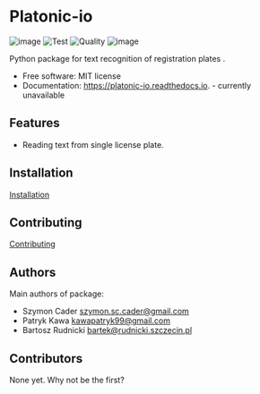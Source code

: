 # Platonic-io

![image](https://img.shields.io/pypi/v/platonic-io.svg%0A%20%20%20%20%20:target:%20https://pypi.python.org/pypi/platonic-io)
![Test](https://github.com/nekeal/platonic-io/workflows/Test/badge.svg?branch=PLC-1_setup_project&event=push)
![Quality](https://github.com/nekeal/platonic-io/workflows/Quality/badge.svg?branch=PLC-1_setup_project)
![image](https://readthedocs.org/projects/platonic-io/badge/?version=latest%0A%20%20%20%20%20:target:%20https://platonic-io.readthedocs.io/en/latest/?badge=latest%0A%20%20%20%20%20:alt:%20Documentation%20Status)

Python package for text recognition of registration plates .

-   Free software: MIT license
-   Documentation: <https://platonic-io.readthedocs.io>. - currently unavailable

## Features

- Reading text from single license plate.

## Installation
[Installation](docs/installation.md)

## Contributing
[Contributing](CONTRIBUTING.md)

## Authors

Main authors of package:
* Szymon Cader <szymon.sc.cader@gmail.com>
* Patryk Kawa <kawapatryk99@gmail.com>
* Bartosz Rudnicki <bartek@rudnicki.szczecin.pl>

## Contributors
None yet. Why not be the first?
